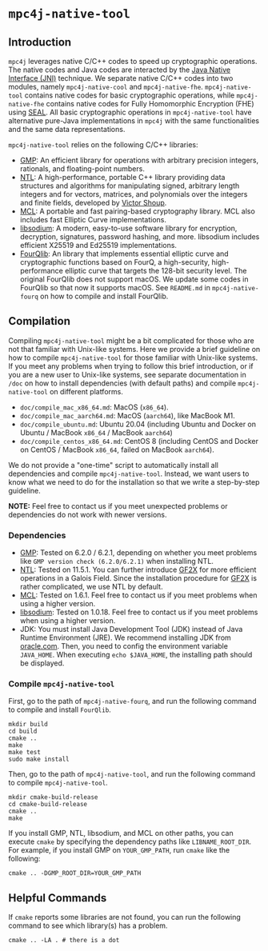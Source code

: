 # `mpc4j-native-tool`

## Introduction

`mpc4j` leverages native C/C++ codes to speed up cryptographic operations. The native codes and Java codes are interacted by the [Java Native Interface (JNI)](https://docs.oracle.com/javase/8/docs/technotes/guides/jni/) technique. We separate native C/C++ codes into two modules, namely `mpc4j-native-cool` and `mpc4j-native-fhe`. `mpc4j-native-tool` contains native codes for basic cryptographic operations, while `mpc4j-native-fhe` contains native codes for Fully Homomorphic Encryption (FHE) using [SEAL](https://github.com/microsoft/SEAL). All basic cryptographic operations in `mpc4j-native-tool` have alternative pure-Java implementations in `mpc4j` with the same functionalities and the same data representations.

`mpc4j-native-tool` relies on the following C/C++ libraries:

- [GMP](https://gmplib.org/): An efficient library for operations with arbitrary precision integers, rationals, and floating-point numbers.
- [NTL](https://libntl.org/): A high-performance, portable C++ library providing data structures and algorithms for manipulating signed, arbitrary length integers and for vectors, matrices, and polynomials over the integers and finite fields, developed by [Victor Shoup](https://shoup.net/).
- [MCL](https://github.com/herumi/mcl): A portable and fast pairing-based cryptography library. MCL also includes fast Elliptic Curve implementations. 
- [libsodium](https://doc.libsodium.org/): A modern, easy-to-use software library for encryption, decryption, signatures, password hashing, and more. libsodium includes efficient X25519 and Ed25519 implementations. 
- [FourQlib](https://github.com/microsoft/FourQlib): An library that implements essential elliptic curve and cryptographic functions based on FourQ, a high-security, high-performance elliptic curve that targets the 128-bit security level. The original FourQlib does not support macOS. We update some codes in FourQlib so that now it supports macOS. See `README.md` in `mpc4j-native-fourq` on how to compile and install FourQlib. 

## Compilation

Compiling `mpc4j-native-tool` might be a bit complicated for those who are not that familiar with Unix-like systems. Here we provide a brief guideline on how to compile `mpc4j-native-tool` for those familiar with Unix-like systems. If you meet any problems when trying to follow this brief introduction, or if you are a new user to Unix-like systems, see separate documentation in `/doc` on how to install dependencies (with default paths) and compile `mpc4j-native-tool` on different platforms.

- `doc/compile_mac_x86_64.md`: MacOS (`x86_64`).
- `doc/compile_mac_aarch64.md`: MacOS (`aarch64`), like MacBook M1.
- `doc/compile_ubuntu.md`: Ubuntu 20.04 (including Ubuntu and Docker on Ubuntu / MacBook `x86_64` / MacBook `aarch64`)
- `doc/compile_centos_x86_64.md`: CentOS 8 (including CentOS and Docker on CentOS / MacBook `x86_64`, failed on MacBook `aarch64`).

We do not provide a "one-time" script to automatically install all dependencies and compile `mpc4j-native-tool`. Instead, we want users to know what we need to do for the installation so that we write a step-by-step guideline.

**NOTE:** Feel free to contact us if you meet unexpected problems or dependencies do not work with newer versions.

### Dependencies

- [GMP](https://gmplib.org/): Tested on 6.2.0 / 6.2.1, depending on whether you meet problems like `GMP version check (6.2.0/6.2.1)` when installing NTL.
- [NTL](https://libntl.org): Tested on 11.5.1. You can further introduce [GF2X](https://gitlab.inria.fr/gf2x/gf2x) for more efficient operations in a Galois Field. Since the installation procedure for [GF2X](https://gitlab.inria.fr/gf2x/gf2x) is rather complicated, we use NTL by default.
- [MCL](https://github.com/herumi/mcl): Tested on 1.6.1. Feel free to contact us if you meet problems when using a higher version.
- [libsodium](https://doc.libsodium.org/): Tested on 1.0.18. Feel free to contact us if you meet problems when using a higher version.
- JDK: You must install Java Development Tool (JDK) instead of Java Runtime Environment (JRE). We recommend installing JDK from [oracle.com](https://www.oracle.com/java/technologies/downloads/). Then, you need to config the environment variable `JAVA_HOME`. When executing `echo $JAVA_HOME`, the installing path should be displayed.

### Compile `mpc4j-native-tool`

First, go to the path of `mpc4j-native-fourq`, and run the following command to compile and install `FourQlib`.

```shell
mkdir build
cd build
cmake .. 
make 
make test
sudo make install
```

Then, go to the path of `mpc4j-native-tool`, and run the following command to compile `mpc4j-native-tool`.

```shell
mkdir cmake-build-release
cd cmake-build-release
cmake ..
make
```

If you install GMP, NTL, libsodium, and MCL on other paths, you can execute `cmake` by specifying the dependency paths like `LIBNAME_ROOT_DIR`. For example, if you install GMP on `YOUR_GMP_PATH`, run `cmake` like the following:

```shell
cmake .. -DGMP_ROOT_DIR=YOUR_GMP_PATH
```

## Helpful Commands

If `cmake` reports some libraries are not found, you can run the following command to see which library(s) has a problem.

```shell
cmake .. -LA . # there is a dot
```
